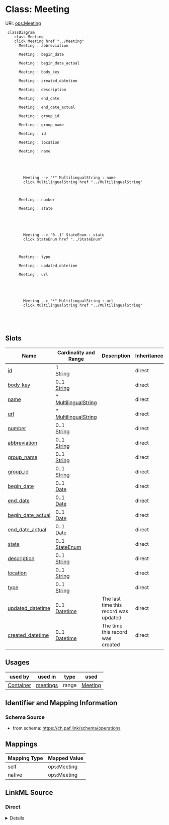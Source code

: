 

# Class: Meeting 



URI: [ops:Meeting](https://ch.paf.link/schema/operations/Meeting)






```mermaid
 classDiagram
    class Meeting
    click Meeting href "../Meeting"
      Meeting : abbreviation
        
      Meeting : begin_date
        
      Meeting : begin_date_actual
        
      Meeting : body_key
        
      Meeting : created_datetime
        
      Meeting : description
        
      Meeting : end_date
        
      Meeting : end_date_actual
        
      Meeting : group_id
        
      Meeting : group_name
        
      Meeting : id
        
      Meeting : location
        
      Meeting : name
        
          
    
        
        
        Meeting --> "*" MultilingualString : name
        click MultilingualString href "../MultilingualString"
    

        
      Meeting : number
        
      Meeting : state
        
          
    
        
        
        Meeting --> "0..1" StateEnum : state
        click StateEnum href "../StateEnum"
    

        
      Meeting : type
        
      Meeting : updated_datetime
        
      Meeting : url
        
          
    
        
        
        Meeting --> "*" MultilingualString : url
        click MultilingualString href "../MultilingualString"
    

        
      
```




<!-- no inheritance hierarchy -->


## Slots

| Name | Cardinality and Range | Description | Inheritance |
| ---  | --- | --- | --- |
| [id](id.md) | 1 <br/> [String](String.md) |  | direct |
| [body_key](body_key.md) | 0..1 <br/> [String](String.md) |  | direct |
| [name](name.md) | * <br/> [MultilingualString](MultilingualString.md) |  | direct |
| [url](url.md) | * <br/> [MultilingualString](MultilingualString.md) |  | direct |
| [number](number.md) | 0..1 <br/> [String](String.md) |  | direct |
| [abbreviation](abbreviation.md) | 0..1 <br/> [String](String.md) |  | direct |
| [group_name](group_name.md) | 0..1 <br/> [String](String.md) |  | direct |
| [group_id](group_id.md) | 0..1 <br/> [String](String.md) |  | direct |
| [begin_date](begin_date.md) | 0..1 <br/> [Date](Date.md) |  | direct |
| [end_date](end_date.md) | 0..1 <br/> [Date](Date.md) |  | direct |
| [begin_date_actual](begin_date_actual.md) | 0..1 <br/> [Date](Date.md) |  | direct |
| [end_date_actual](end_date_actual.md) | 0..1 <br/> [Date](Date.md) |  | direct |
| [state](state.md) | 0..1 <br/> [StateEnum](StateEnum.md) |  | direct |
| [description](description.md) | 0..1 <br/> [String](String.md) |  | direct |
| [location](location.md) | 0..1 <br/> [String](String.md) |  | direct |
| [type](type.md) | 0..1 <br/> [String](String.md) |  | direct |
| [updated_datetime](updated_datetime.md) | 0..1 <br/> [Datetime](Datetime.md) | The last time this record was updated | direct |
| [created_datetime](created_datetime.md) | 0..1 <br/> [Datetime](Datetime.md) | The time this record was created | direct |





## Usages

| used by | used in | type | used |
| ---  | --- | --- | --- |
| [Container](Container.md) | [meetings](meetings.md) | range | [Meeting](Meeting.md) |






## Identifier and Mapping Information







### Schema Source


* from schema: https://ch.paf.link/schema/operations




## Mappings

| Mapping Type | Mapped Value |
| ---  | ---  |
| self | ops:Meeting |
| native | ops:Meeting |







## LinkML Source

<!-- TODO: investigate https://stackoverflow.com/questions/37606292/how-to-create-tabbed-code-blocks-in-mkdocs-or-sphinx -->

### Direct

<details>
```yaml
name: Meeting
from_schema: https://ch.paf.link/schema/operations
slots:
- id
- body_key
- name
- url
- number
- abbreviation
- group_name
- group_id
- begin_date
- end_date
- begin_date_actual
- end_date_actual
- state
- description
- location
- type
- updated_datetime
- created_datetime

```
</details>

### Induced

<details>
```yaml
name: Meeting
from_schema: https://ch.paf.link/schema/operations
attributes:
  id:
    name: id
    from_schema: https://ch.paf.link/schema/operations
    rank: 1000
    slot_uri: dcterm:identifier
    identifier: true
    alias: id
    owner: Meeting
    domain_of:
    - Container
    - Legislature
    - Session
    - Meeting
    - MeetingItem
    range: string
    required: true
  body_key:
    name: body_key
    from_schema: https://ch.paf.link/schema/operations
    rank: 1000
    alias: body_key
    owner: Meeting
    domain_of:
    - Legislature
    - Session
    - Meeting
    range: string
  name:
    name: name
    from_schema: https://ch.paf.link/schema/operations
    rank: 1000
    alias: name
    owner: Meeting
    domain_of:
    - Legislature
    - Session
    - Meeting
    range: MultilingualString
    multivalued: true
    inlined: true
    inlined_as_list: true
  url:
    name: url
    from_schema: https://ch.paf.link/schema/operations
    rank: 1000
    alias: url
    owner: Meeting
    domain_of:
    - Legislature
    - Session
    - Meeting
    - MeetingItem
    range: MultilingualString
    multivalued: true
    inlined: true
    inlined_as_list: true
  number:
    name: number
    from_schema: https://ch.paf.link/schema/operations
    rank: 1000
    alias: number
    owner: Meeting
    domain_of:
    - Session
    - Meeting
    - MeetingItem
    range: string
  abbreviation:
    name: abbreviation
    from_schema: https://ch.paf.link/schema/operations
    rank: 1000
    alias: abbreviation
    owner: Meeting
    domain_of:
    - Session
    - Meeting
    range: string
  group_name:
    name: group_name
    from_schema: https://ch.paf.link/schema/operations
    rank: 1000
    alias: group_name
    owner: Meeting
    domain_of:
    - Legislature
    - Session
    - Meeting
    range: string
  group_id:
    name: group_id
    from_schema: https://ch.paf.link/schema/operations
    rank: 1000
    alias: group_id
    owner: Meeting
    domain_of:
    - Legislature
    - Session
    - Meeting
    range: string
  begin_date:
    name: begin_date
    from_schema: https://ch.paf.link/schema/operations
    rank: 1000
    alias: begin_date
    owner: Meeting
    domain_of:
    - Legislature
    - Session
    - Meeting
    range: date
  end_date:
    name: end_date
    from_schema: https://ch.paf.link/schema/operations
    rank: 1000
    alias: end_date
    owner: Meeting
    domain_of:
    - Legislature
    - Session
    - Meeting
    range: date
  begin_date_actual:
    name: begin_date_actual
    from_schema: https://ch.paf.link/schema/operations
    rank: 1000
    alias: begin_date_actual
    owner: Meeting
    domain_of:
    - Meeting
    range: date
  end_date_actual:
    name: end_date_actual
    from_schema: https://ch.paf.link/schema/operations
    rank: 1000
    alias: end_date_actual
    owner: Meeting
    domain_of:
    - Meeting
    range: date
  state:
    name: state
    from_schema: https://ch.paf.link/schema/operations
    rank: 1000
    alias: state
    owner: Meeting
    domain_of:
    - Meeting
    range: state_enum
  description:
    name: description
    from_schema: https://ch.paf.link/schema/operations
    rank: 1000
    alias: description
    owner: Meeting
    domain_of:
    - Legislature
    - Session
    - Meeting
    - MeetingItem
    range: string
  location:
    name: location
    from_schema: https://ch.paf.link/schema/operations
    rank: 1000
    alias: location
    owner: Meeting
    domain_of:
    - Meeting
    range: string
  type:
    name: type
    from_schema: https://ch.paf.link/schema/operations
    rank: 1000
    alias: type
    owner: Meeting
    domain_of:
    - Meeting
    range: string
  updated_datetime:
    name: updated_datetime
    description: The last time this record was updated
    from_schema: https://ch.paf.link/schema/operations
    rank: 1000
    alias: updated_datetime
    owner: Meeting
    domain_of:
    - Legislature
    - Session
    - Meeting
    - MeetingItem
    range: datetime
  created_datetime:
    name: created_datetime
    description: The time this record was created
    from_schema: https://ch.paf.link/schema/operations
    rank: 1000
    alias: created_datetime
    owner: Meeting
    domain_of:
    - Legislature
    - Session
    - Meeting
    - MeetingItem
    range: datetime

```
</details>